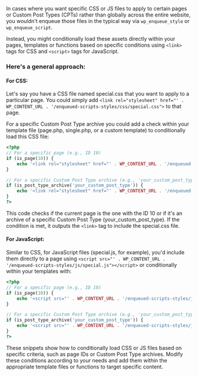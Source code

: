 In cases where you want specific CSS or JS files to apply to certain pages or Custom Post Types (CPTs) rather than globally across the entire website, you wouldn't enqueue those files in the typical way via `wp_enqueue_style` or `wp_enqueue_script`.

Instead, you might conditionally load these assets directly within your pages, templates or functions based on specific conditions using `<link>` tags for CSS and `<script>` tags for JavaScript.

### Here's a general approach:

#### For CSS:

Let's say you have a CSS file named special.css that you want to apply to a particular page. You could simply add `<link rel="stylesheet" href="' . WP_CONTENT_URL . '/enqueued-scripts-styles/css/special.css">` to that page.

For a specific Custom Post Type archive you could add a check within your template file (page.php, single.php, or a custom template) to conditionally load this CSS file:

```php
<?php
// For a specific page (e.g., ID 10)
if (is_page(10)) {
    echo '<link rel="stylesheet" href="' . WP_CONTENT_URL . '/enqueued-scripts-styles/css/special.css">';
}

// For a specific Custom Post Type archive (e.g., 'your_custom_post_type')
if (is_post_type_archive('your_custom_post_type')) {
    echo '<link rel="stylesheet" href="' . WP_CONTENT_URL . '/enqueued-scripts-styles/css/special.css">';
}
?>
```

This code checks if the current page is the one with the ID 10 or if it's an archive of a specific Custom Post Type (your_custom_post_type). If the condition is met, it outputs the `<link>` tag to include the special.css file.

#### For JavaScript:

Similar to CSS, for JavaScript files (special.js, for example), you'd include them directly to a page using `<script src="' . WP_CONTENT_URL . '/enqueued-scripts-styles/js/special.js"></script>` or conditionally within your templates with:

```php
<?php
// For a specific page (e.g., ID 10)
if (is_page(10)) {
    echo '<script src="' . WP_CONTENT_URL . '/enqueued-scripts-styles/js/special.js"></script>';
}

// For a specific Custom Post Type archive (e.g., 'your_custom_post_type')
if (is_post_type_archive('your_custom_post_type')) {
    echo '<script src="' . WP_CONTENT_URL . '/enqueued-scripts-styles/js/special.js"></script>';
}
?>
```

These snippets show how to conditionally load CSS or JS files based on specific criteria, such as page IDs or Custom Post Type archives. Modify these conditions according to your needs and add them within the appropriate template files or functions to target specific content.
